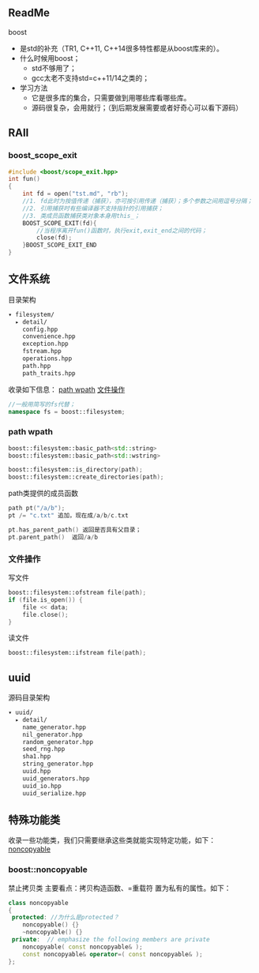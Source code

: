 

## ReadMe
boost

- 是std的补充（TR1, C++11, C++14很多特性都是从boost库来的）。
- 什么时候用boost；
	- std不够用了；
	- gcc太老不支持std=c++11/14之类的；
- 学习方法
	- 它是很多库的集合，只需要做到用哪些库看哪些库。
	- 源码很复杂，会用就行；（到后期发展需要或者好奇心可以看下源码）


## RAII

### boost\_scope\_exit

```cpp
#include <boost/scope_exit.hpp>
int fun()
{
	int fd = open("tst.md", "rb");
	//1. fd此时为按值传递（捕获），亦可按引用传递（捕获）；多个参数之间用逗号分隔；
	//2. 引用捕获时有些编译器不支持指针的引用捕获；
	//3. 类成员函数捕获类对象本身用this_；
	BOOST_SCOPE_EXIT(fd){
		//当程序离开fun()函数时，执行exit,exit_end之间的代码；
		close(fd);
	}BOOST_SCOPE_EXIT_END
}
```


## 文件系统 
目录架构   
```bash
▾ filesystem/       
  ▸ detail/         
    config.hpp      
    convenience.hpp 
    exception.hpp   
    fstream.hpp     
    operations.hpp  
    path.hpp        
    path_traits.hpp 
```

收录如下信息：
[path wpath](#path_wpath)
[文件操作](#文件操作)
[](#)

```cpp
//一般用简写的fs代替；
namespace fs = boost::filesystem;
```

### path wpath
```cpp
boost::filesystem::basic_path<std::string>  
boost::filesystem::basic_path<std::wstring>

boost::filesystem::is_directory(path);
boost::filesystem::create_directories(path);
```

path类提供的成员函数
```cpp
path pt("/a/b");
pt /= "c.txt" 追加，现在成/a/b/c.txt

pt.has_parent_path() 返回是否具有父目录；
pt.parent_path()  返回/a/b
```

### 文件操作
写文件
```cpp
boost::filesystem::ofstream file(path);
if (file.is_open()) {
	file << data;
	file.close();
}
```

读文件
```cpp
boost::filesystem::ifstream file(path);
```



## uuid
源码目录架构   
```bash
▾ uuid/                 
  ▸ detail/             
    name_generator.hpp  
    nil_generator.hpp   
    random_generator.hpp
    seed_rng.hpp        
    sha1.hpp            
    string_generator.hpp
    uuid.hpp            
    uuid_generators.hpp 
    uuid_io.hpp         
    uuid_serialize.hpp  
```

## 特殊功能类
收录一些功能类，我们只需要继承这些类就能实现特定功能，如下：
[noncopyable](#boost::noncopyable)

### boost::noncopyable
禁止拷贝类
主要看点：拷贝构造函数、=重载符 置为私有的属性。如下：  
```cpp
class noncopyable
{
 protected: //为什么是protected？
    noncopyable() {}
    ~noncopyable() {}
 private:  // emphasize the following members are private
    noncopyable( const noncopyable& ); 
    const noncopyable& operator=( const noncopyable& );
};
```


